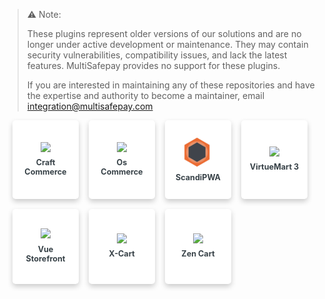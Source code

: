 > ⚠️ Note:
> 
> These plugins represent older versions of our solutions and are no longer under active development or maintenance. They may contain security vulnerabilities, compatibility issues, and lack the latest features. MultiSafepay provides no support for these plugins.
> 
> If you are interested in maintaining any of these repositories and have the expertise and authority to become a maintainer, email [integration@multisafepay.com](mailto:integration@multisafepay.com)

<div class="auto-grid">
    <div class="card-container">
        <a href="/docs/craft-commerce/" style="text-decoration: none;">
            <div class="card">
                <img src="https://raw.githubusercontent.com/MultiSafepay/docs/master/static/logo/Integrations/Craft_Commerce.svg">
                <div class="container">
                    <h4><b>Craft Commerce</b></h4>
                </div>
            </div>
        </a>
    </div>
    <div class="card-container">
        <a href="/docs/oscommerce/" style="text-decoration: none;">
            <div class="card">
                <img src="https://raw.githubusercontent.com/MultiSafepay/docs/master/static/logo/Integrations/OsCommerce.svg">
                <div class="container">
                    <h4><b>Os Commerce</b></h4>
                </div>
            </div>
        </a>
    </div>
    <div class="card-container">
        <a href="/docs/scandipwa/" style="text-decoration: none;">
            <div class="card">
                <img src="https://raw.githubusercontent.com/MultiSafepay/docs/master/static/logo/Plugins/ScandiPWA.svg">
                <div class="container">
                    <h4><b>ScandiPWA</b></h4>
                </div>
            </div>
        </a>
    </div>
    <div class="card-container">
        <a href="/docs/virtuemart-3/" style="text-decoration: none;">
            <div class="card">
                <img src="https://raw.githubusercontent.com/MultiSafepay/docs/master/static/logo/Integrations/VirtueMart.svg">
                <div class="container">
                    <h4><b>VirtueMart 3</b></h4>
                </div>
            </div>
        </a>
    </div>
    <div class="card-container">
        <a href="/docs/vue-storefront/" style="text-decoration: none;">
            <div class="card">
                <img src="https://raw.githubusercontent.com/MultiSafepay/docs/master/static/logo/Plugins/Vue_Storefront.svg">
                <div class="container">
                    <h4><b>Vue Storefront</b></h4>
                </div>
            </div>
        </a>
    </div>
    <div class="card-container">
        <a href="/docs/x-cart/" style="text-decoration: none;">
            <div class="card">
                <img src="https://raw.githubusercontent.com/MultiSafepay/docs/master/static/logo/Integrations/X-Cart.svg">
                <div class="container">
                    <h4><b>X-Cart</b></h4>
                </div>
            </div>
        </a>
    </div>
    <div class="card-container">
        <a href="/docs/zen-cart/" style="text-decoration: none;">
            <div class="card">
                <img src="https://raw.githubusercontent.com/MultiSafepay/docs/master/static/logo/Integrations/Zen_Cart.svg">
                <div class="container">
                    <h4><b>Zen Cart</b></h4>
                </div>
            </div>
        </a>
    </div>
 </div>

<style>
b {
  color: #384248 !important;
}

.auto-grid {
  --auto-grid-min-size: 200px;

  display: grid;
  grid-template-columns: repeat(4, 1fr);
  grid-gap: 1rem;
  padding: 0 1rem;  /* Add padding to the left and right */
}
  
.card-container {
  box-shadow: 0 4px 8px 0 rgba(0, 0, 0, 0.2);
  padding: 10px;
  text-align: center;
  background-color: #fff;
  border-radius: 5px;
  max-height: 180px;
  min-height: 100px;
  display: flex;
  flex-direction: column;
  justify-content: center; /* Center horizontally */
  align-items: center;
}

.card-container:hover {
  box-shadow: 0 8px 16px 0 rgba(0,0,0,0.2);
}

.card img {
  max-height: 50px;
  margin-top: 15px;
  pointer-events: none;
}

.card.container h4{
  text-align: center;
  }

.card .container {
  margin-bottom: 10px; /* Increase bottom margin*/
  display: -webkit-box; /* Add this */
  -webkit-line-clamp: 2; /* This is the number of lines you want to show */
  -webkit-box-orient: vertical;
  overflow: hidden;
}

.card h4 {
  font-size: 0.9em;
  margin: 0.5em 0;
}

@media (max-width: 768px) { /* Example breakpoint for mobile devices */
  .auto-grid {
    grid-template-columns: repeat(2, 1fr); /* 2 columns on smaller screens */
    padding: 0 0.5rem;  /* Adjust padding on smaller screens if needed */
  }
}

@media (max-width: 480px) { /* Example breakpoint for very small screens */
  .auto-grid {
    grid-template-columns: 1fr; /* 1 column on very small screens */
    padding: 0 0.5rem; /* Adjust padding on very small screens if needed */
  }
}
Use code with caution.
Css
Explanation:

padding: 0 1rem;: This adds 1rem of padding to the left and right of the auto-grid container. The 0 means no padding is added to the top and bottom. This creates some space between the cards and the edge of the screen.

I've also added padding adjustments within the media queries to fine-tune the spacing on smaller screens.

Approach 2: Use clamp() for Dynamic Padding (More Advanced)

A more advanced (and possibly more responsive) approach would be to use clamp() to define a dynamic minimum padding based on the viewport width. This requires a bit more understanding of CSS functions, but it can result in a more fluid layout.


</style>